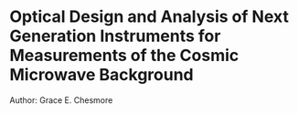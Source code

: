 # Optical Design and Analysis of Next Generation Instruments for Measurements of the Cosmic Microwave Background

Author: Grace E. Chesmore